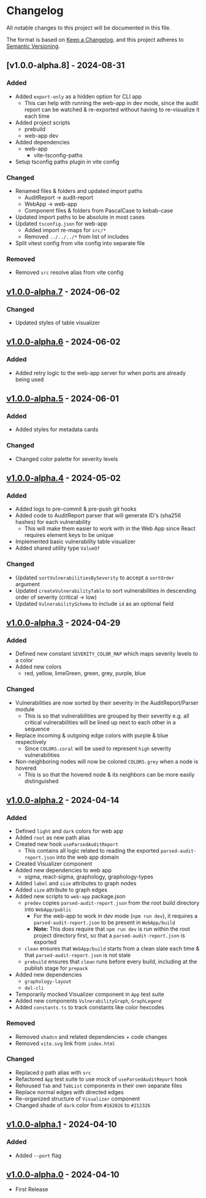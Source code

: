 # Changelog

All notable changes to this project will be documented in this file.

The format is based on [Keep a Changelog](https://keepachangelog.com/en/1.1.0/),
and this project adheres to [Semantic
Versioning](https://semver.org/spec/v2.0.0.html).

## [v1.0.0-alpha.8] - 2024-08-31

### Added

- Added `export-only` as a hidden option for CLI app
  - This can help with running the web-app in dev mode, since the audit report
    can be watched & re-exported without having to re-visualize it each time
- Added project scripts
  - prebuild
  - web-app dev
- Added dependencies
  - web-app
    - vite-tsconfig-paths
- Setup tsconfig paths plugin in vite config

### Changed

- Renamed files & folders and updated import paths
  - AuditReport -> audit-report
  - WebApp -> web-app
  - Component files & folders from PascalCase to kebab-case
- Updated import paths to be absolute in most cases
- Updated `tsconfig.json` for web-app
  - Added import re-maps for `src/*`
  - Removed `../../../*` from list of includes
- Split vitest config from vite config into separate file

### Removed

- Removed `src` resolve alias from vite config

## [v1.0.0-alpha.7] - 2024-06-02

### Changed

- Updated styles of table visualizer

## [v1.0.0-alpha.6] - 2024-06-02

### Added

- Added retry logic to the web-app server for when ports are already being used

## [v1.0.0-alpha.5] - 2024-06-01

### Added

- Added styles for metadata cards

### Changed

- Changed color palette for severity levels

## [v1.0.0-alpha.4] - 2024-05-02

### Added

- Added logs to pre-commit & pre-push git hooks
- Added code to AuditReport parser that will generate ID's (sha256 hashes) for
  each vulnerability
  - This will make them easier to work with in the Web App since React requires
    element keys to be unique
- Implemented basic vulnerability table visualizer
- Added shared utility type `ValueOf`

### Changed

- Updated `sortVulnerabilitiesBySeverity` to accept a `sortOrder` argument
- Updated `createVulnerabilityTable` to sort vulnerabilities in descending
  order of severity (critical -> low)
- Updated `VulnerabilitySchema` to include `id` as an optional field

## [v1.0.0-alpha.3] - 2024-04-29

### Added

- Defined new constant `SEVERITY_COLOR_MAP` which maps severity levels to a
  color
- Added new colors
  - red, yellow, limeGreen, green, grey, purple, blue

### Changed

- Vulnerabilities are now sorted by their severity in the AuditReport/Parser
  module
  - This is so that vulnerabilities are grouped by their severity e.g. all
    critical vulnerabilities will be lined up next to each other in a sequence
- Replace incoming & outgoing edge colors with purple & blue respectively
  - Since `COLORS.coral` will be used to represent `high` severity
    vulnerabilities
- Non-neighboring nodes will now be colored `COLORS.grey` when a node is hovered
  - This is so that the hovered node & its neighbors can be more easily
    distinguished

## [v1.0.0-alpha.2] - 2024-04-14

### Added

- Defined `light` and `dark` colors for web app
- Added `root` as new path alias
- Created new hook `useParsedAuditReport`
  - This contains all logic related to reading the exported
    `parsed-audit-report.json` into the web app domain
- Created Visualizer component
- Added new dependencies to web app
  - sigma, react-sigma, graphology, graphology-types
- Added `label` and `size` attributes to graph nodes
- Added `size` attribute to graph edges
- Added new scripts to `web-app` package.json
  - `predev` copies `parsed-audit-report.json` from the root build directory
    into `WebApp/public`
    - For the web-app to work in dev mode (`npm run dev`), it requires a
      `parsed-audit-report.json` to be present in `WebApp/build`
    - **Note:** This does require that `npm run dev` is run within the root
      project directory first, so that a `parsed-audit-report.json` is exported
  - `clean` ensures that `WebApp/build` starts from a clean slate each time &
    that `parsed-audit-report.json` is not stale
  - `prebuild` ensures that `clean` runs before every build, including at the
    publish stage for `prepack`
- Added new dependencies
  - `graphology-layout`
  - `del-cli`
- Temporarily mocked Visualizer component in `App` test suite
- Added new components `VulnerabilityGraph`, `GraphLegend`
- Added `constants.ts` to track constants like color hexcodes

### Removed

- Removed `shadcn` and related dependencies + code changes
- Removed `vite.svg` link from `index.html`

### Changed

- Replaced `@` path alias with `src`
- Refactored `App` test suite to use mock of `useParsedAuditReport` hook
- Rehoused `Tab` and `TabList` components in their own separate files
- Replace normal edges with directed edges
- Re-organized structure of `Visualizer` component
- Changed shade of `dark` color from `#162026` to `#212326`

## [v1.0.0-alpha.1] - 2024-04-10

### Added

- Added `--port` flag

## [v1.0.0-alpha.0] - 2024-04-10

- First Release

[v1.0.0-alpha.7]: https://github.com/nrednav/npm-audit-visualizer/compare/v1.0.0-alpha.6...v1.0.0-alpha.7
[v1.0.0-alpha.6]: https://github.com/nrednav/npm-audit-visualizer/compare/v1.0.0-alpha.5...v1.0.0-alpha.6
[v1.0.0-alpha.5]: https://github.com/nrednav/npm-audit-visualizer/compare/v1.0.0-alpha.4...v1.0.0-alpha.5
[v1.0.0-alpha.4]: https://github.com/nrednav/npm-audit-visualizer/compare/v1.0.0-alpha.3...v1.0.0-alpha.4
[v1.0.0-alpha.3]: https://github.com/nrednav/npm-audit-visualizer/compare/v1.0.0-alpha.2...v1.0.0-alpha.3
[v1.0.0-alpha.2]: https://github.com/nrednav/npm-audit-visualizer/compare/v1.0.0-alpha.1...v1.0.0-alpha.2
[v1.0.0-alpha.1]: https://github.com/nrednav/npm-audit-visualizer/compare/v1.0.0-alpha.0...v1.0.0-alpha.1
[v1.0.0-alpha.0]: https://github.com/nrednav/npm-audit-visualizer/releases/tag/v1.0.0-alpha.0
